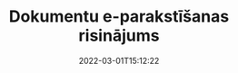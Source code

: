 ---
############################# Static ############################
layout: "product"
date: 2022-03-01T15:12:22
draft: false
#operation: 
#signaturetype: 
#fileformat: 
#productName: Java
lang: lv
#productCode: java
#otherformats: 
#breadcrumb: Put  signature on  for Java
product: "Signature"
product_tag: "signature"

############################# Head ############################
head_title: ".NET, Java, mākoņa API un tiešsaistes dokumentu parakstu lietotnes"
head_description: "Iegūstiet visu vienā dokumentu e-paraksta risinājumu .NET, Java un mākoņa lietojumprogrammām. Parakstiet izplatītos dokumentu formātus tiešsaistē, izmantojot vienkāršu vilkšanas un nomešanas funkciju"

############################# Header ############################
title: "Dokumentu e-parakstīšanas risinājums"
description: "Parakstiet digitālos dokumentus un attēlus jebkurā platformā, izmantojot mūsu elastīgās API un uz lietotnēm balstītus risinājumus programmētājiem un galalietotājiem."

############################# APIs ###############################
apis:
  enable: true

  api:
    # api loop
    - title: "GroupDocs.Signature High Code API ietver"
      link: "/signature/"
      label: "Skatīt visas High Code API"
      api_product:
        # api_product loop
        - link: "/signature/net/"
          img_alt: "GroupDocs.Signature for .NET"
          image: "/signature/groupdocs-signature-net.png"
          product: "GroupDocs.Signature for"
          platform: ".NET"
          content: "Native .NET API, lai pievienotu, meklētu un pārbaudītu populārākos ciparparakstu veidus Microsoft Office, PDF, attēlus un dažādus citus formātus .NET lietojumprogrammās."

        # api_product loop
        - link: "/signature/java/"
          img_alt: "GroupDocs.Signature for Java"
          image: "/signature/groupdocs-signature-java.png"
          product: "GroupDocs.Signature for"
          platform: "Java"
          content: "Dodiet iespēju Java lietojumprogrammām ar eParaksta iespējām digitāli parakstīt plašu dokumentu un attēlu klāstu jebkurā operētājsistēmā, kurā ir instalēts JDK."

        # api_product loop
        - link: "/signature/nodejs-java/"
          img_alt: "GroupDocs.Signature for Node.js via Java"
          image: "/signature/groupdocs-signature-nodejs.png"
          product: "GroupDocs.Signature for"
          platform: "Node.js"
          content: "Mūsu Node.js risinājums paplašina jūsu biznesa lietojumprogrammas, izmantojot digitālo parakstu. Viegli ievietojiet elektroniskos parakstus populāros dokumentos un attēlu formātos."

    # api loop
    - title: "GroupDocs.Signature zema koda API ietver"
      link: "https://products.groupdocs.cloud/signature"
      label: "Skatīt visas zema koda API"
      api_product:
        # api_product loop
        - link: "https://products.groupdocs.cloud/signature/curl"
          img_alt: "GroupDocs.Signature Cloud for cURL"
          image: "https://www.groupdocs.cloud/templates/groupdocscloud/images/sdk/272x272/groupdocs_signature-for-curl.png"
          product: "GroupDocs.Signature"
          platform: "Cloud for cURL"
          content: "Strādājiet ar cURL RESTful document signature API, lai pievienotu un manipulētu ar dažādiem parakstu veidiem visos populārajos dokumentu formātos, tostarp PDF, Word, Excel un attēliem."

        # api_product loop
        - link: "https://products.groupdocs.cloud/signature/net"
          img_alt: "GroupDocs.Signature Cloud SDK for .NET"
          image: "https://www.groupdocs.cloud/templates/groupdocscloud/images/sdk/272x272/groupdocs_signature-for-net.png"
          product: "GroupDocs.Signature"
          platform: "Cloud SDK for .NET"
          content: "Vienkārši izmantojiet e-paraksta RESTful API ar .NET SDK, lai pārvaldītu ciparparakstu vairākos dokumentu formātos .NET lietojumprogrammās."

        # api_product loop
        - link: "https://products.groupdocs.cloud/signature/java"
          img_alt: "GroupDocs.Signature Cloud SDK for Java"
          image: "https://www.groupdocs.cloud/templates/groupdocscloud/images/sdk/272x272/groupdocs_signature-for-java.png"
          product: "GroupDocs.Signature"
          platform: "Cloud SDK for Java"
          content: "Ieviesiet uzlabotas dokumentu parakstīšanas funkcijas savās Java lietojumprogrammās, izmantojot īpaši izstrādātu dokumentu paraksta SDK priekš Java."

    # api loop
    - title: "GroupDocs.Signature Nav iekļautas koda lietotnes"
      link: "https://products.groupdocs.app/signature"
      label: "Skatīt visas bezkoda lietotnes"
      api_product:
        # api_product loop
        - link: "https://products.groupdocs.app/signature/total"
          img_alt: "GroupDocs.Signature Total"
          image: "https://www.aspose.cloud/templates/asposeapp/images/products/logo/aspose_signature-app.png"
          product: "GroupDocs.Signature"
          platform: "Total"
          content: "Parakstiet Microsoft Word, Excel, PowerPoint, Visio un PDF failus ar tekstu, attēlu, svītrkodu vai QR kodu."

        # api_product loop
        - link: "https://products.groupdocs.app/signature/docx"
          img_alt: "GroupDocs.Signature DOCX"
          image: "https://www.aspose.cloud/templates/groupdocsapp/images/products/logo/groupdocs_words-app.png"
          product: "GroupDocs.Signature"
          platform: "DOCX"
          content: "Ciparu parakstiet Word dokumentus tiešsaistē tieši no pārlūkprogrammas bez maksas."

        # api_product loop
        - link: "https://products.groupdocs.app/signature/pdf"
          img_alt: "GroupDocs.Signature PDF"
          image: "https://www.aspose.cloud/templates/groupdocsapp/images/products/logo/groupdocs_pdf-app.png"
          product: "GroupDocs.Signature"
          platform: "PDF"
          content: "e-Parakstīt PDF failus, izmantojot tekstu, attēlu vai svītrkodu no jebkuras tīmekļa pārlūkprogrammas."

############################# Back to top ###############################
back_to_top:
  enable: true
---